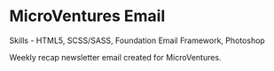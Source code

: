 # MicroVentures Email
Skills - HTML5, SCSS/SASS, Foundation Email Framework, Photoshop

Weekly recap newsletter email created for MicroVentures.
